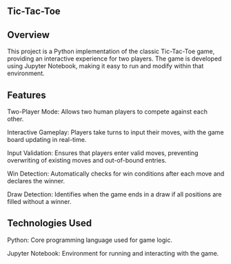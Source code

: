 ## **Tic-Tac-Toe**

## **Overview**
This project is a Python implementation of the classic Tic-Tac-Toe game, providing an interactive experience for two players. The game is developed using Jupyter Notebook, making it easy to run and modify within that environment.

## **Features**
Two-Player Mode: Allows two human players to compete against each other.

Interactive Gameplay: Players take turns to input their moves, with the game board updating in real-time.

Input Validation: Ensures that players enter valid moves, preventing overwriting of existing moves and out-of-bound entries.

Win Detection: Automatically checks for win conditions after each move and declares the winner.

Draw Detection: Identifies when the game ends in a draw if all positions are filled without a winner.

## **Technologies Used**
Python: Core programming language used for game logic.

Jupyter Notebook: Environment for running and interacting with the game.
